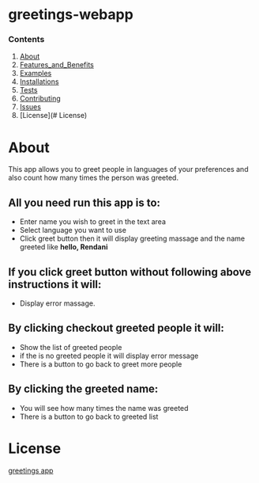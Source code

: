 # greetings-webapp
### Contents
1. [About](#About)
1. [Features_and_Benefits](#Features_and_Benefits)
1. [Examples](#Examples)
1. [Installations](#Installations)
1. [Tests](#Tests)
1. [Contributing](#Contributing)
1. [Issues](#Issues)
1. [License](# License)

# About
This app allows you to greet people in languages of your preferences and also count how many times the person was greeted.

## All you need run  this app is to:
* Enter name you wish to greet in the text area
* Select language you want to use
* Click greet button then it will display greeting massage and the name greeted like **hello, Rendani**
## If you click greet button without following above instructions it will:
* Display error massage.

## By clicking checkout greeted people it will:
* Show the list of greeted people
* if the is no greeted people it will display error message
* There is a button to go back to greet more people

## By clicking the greeted name:
* You will see how many times the name was greeted
* There is a button to go back to greeted list

# License

[greetings app](http://rendani-greetings.herokuapp.com)
